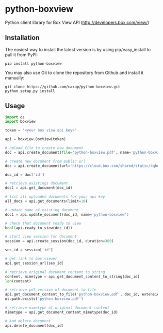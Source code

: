 python-boxview
==============

Python client library for Box View API (http://developers.box.com/view/)

Installation
------------
The easiest way to install the latest version
is by using pip/easy_install to pull it from PyPI:

    pip install python-boxview

You may also use Git to clone the repository from
Github and install it manually:

    git clone https://github.com/caxap/python-boxview.git
    python setup.py install

Usage
-----
```python
import os
import boxview

token = '<your box view api key>'

api = boxview.BoxView(token)

# upload file to create new document
doc = api.create_document(file='python-boxview.pdf', name='python-boxview')

# create new document from public url
doc = api.create_document(url='https://cloud.box.com/shared/static/4qhegqxubg8ox0uj5ys8.pdf')

doc_id = doc['id']

# retrieve existings document
doc1 = api.get_document(doc_id)

# list all uploaded documents for your api key
all_docs = api.get_documents(limit=10)

# update name of existing document
doc1 = api.update_document(doc_id, name='python-boxview')

# check that document ready to view
bool(api.ready_to_view(doc_id))

# start view session for document
session = api.create_session(doc_id, duration=300)

ses_id = session['id']

# get link to box viewer
api.get_session_url(ses_id)

# retrieve original document content to string 
content, mimetype = api.get_document_content_to_string(doc_id)
len(content)

# retrieve pdf version of document to file
api.get_document_content_to_file('python-boxview.pdf', doc_id, extension='.pdf')
os.path.exists('python-boxview.pdf')

# retrieve mimetype of original document content
mimetype = api.get_document_content_mimetype(doc_id)

# And delete document
api.delete_document(doc_id)
```
